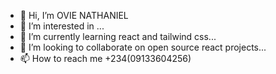 - 👋 Hi, I’m OVIE NATHANIEL
- 👀 I’m interested in ...
- 🌱 I’m currently learning react and tailwind css...
- 💞️ I’m looking to collaborate on open source react projects...
- 📫 How to reach me +234(09133604256)

<!---
ovie-best/ovie-best is a ✨ special ✨ repository because its `README.md` (this file) appears on your GitHub profile.
You can click the Preview link to take a look at your changes.
--->
